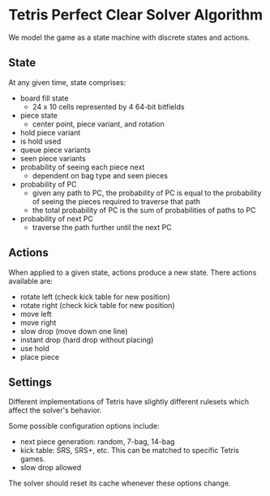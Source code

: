 # Tetris Perfect Clear Solver Algorithm

We model the game as a state machine with discrete states and actions.

## State

At any given time, state comprises:

- board fill state
  - 24 x 10 cells represented by 4 64-bit bitfields
- piece state
  - center point, piece variant, and rotation
- hold piece variant
- is hold used
- queue piece variants
- seen piece variants
- probability of seeing each piece next
  - dependent on bag type and seen pieces
- probability of PC
  - given any path to PC, the probability of PC is equal to the probability of seeing the pieces required to traverse that path
  - the total probability of PC is the sum of probabilities of paths to PC
- probability of next PC
  - traverse the path further until the next PC

## Actions

When applied to a given state, actions produce a new state. There actions available are:

- rotate left (check kick table for new position)
- rotate right (check kick table for new position)
- move left
- move right
- slow drop (move down one line)
- instant drop (hard drop without placing)
- use hold
- place piece

## Settings

Different implementations of Tetris have slightly different rulesets which affect the solver's behavior.

Some possible configuration options include:

- next piece generation: random, 7-bag, 14-bag
- kick table: SRS, SRS+, etc. This can be matched to specific Tetris games.
- slow drop allowed

The solver should reset its cache whenever these options change.
